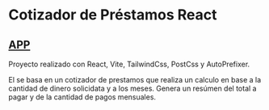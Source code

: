 # Cotizador de Préstamos React
## <a href="https://cotizadorprestamosreact.onrender.com" target="_blank" rel="noopener noreferrer">APP</a>

Proyecto realizado con React, Vite, TailwindCss, PostCss y AutoPrefixer.

El se basa en un cotizador de prestamos que realiza un calculo en base a la cantidad de dinero solicidata y a los meses.
Genera un resúmen del total a pagar y de la cantidad de pagos mensuales.
